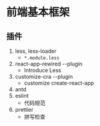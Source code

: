 # 前端基本框架

## 插件
1. less, less-loader
   * `*.module.less`
2. react-app-rewired --plugin
   * Introduce Less
3. customize-cra --plugin
   *  customize create-react-app
4. antd
5. eslint
   * 代码规范
6. prettier
   * 拼写检查
